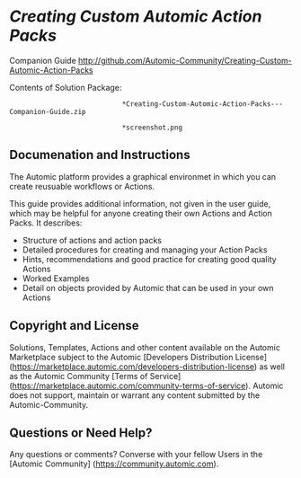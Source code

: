 *Creating Custom Automic Action Packs*
=============


Companion Guide
http://github.com/Automic-Community/Creating-Custom-Automic-Action-Packs

<!-- List of attached files -->
Contents of Solution Package:

						
								*Creating-Custom-Automic-Action-Packs---Companion-Guide.zip
								
								*screenshot.png
								
						


Documenation and Instructions
---

<p>The Automic platform provides a graphical environmet in which you can create reusuable workflows or Actions.</p>
<p>This guide provides additional information, not given in the user guide, which may be helpful for anyone creating their own Actions and Action Packs. It describes:</p>
<ul>
<li>Structure of actions and action packs</li>
<li>Detailed procedures for creating and managing your Action Packs</li>
<li>Hints, recommendations and good practice for creating good quality Actions&nbsp;</li>
<li>Worked Examples</li>
<li>Detail on objects provided by Automic that can be used in your own Actions</li>
</ul>

Copyright and License
---

Solutions, Templates, Actions and other content available on the Automic Marketplace subject to the Automic [Developers Distribution License] (https://marketplace.automic.com/developers-distribution-license) as well as the Automic Community [Terms of Service] (https://marketplace.automic.com/community-terms-of-service).
Automic does not support, maintain or warrant any content submitted by the Automic-Community.



Questions or Need Help? 
---
Any questions or comments? Converse with your fellow Users in the [Automic Community] (https://community.automic.com).